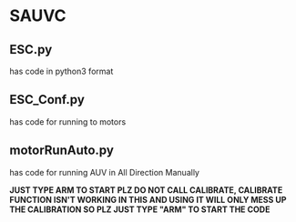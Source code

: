 <h1>SAUVC</h1>

<h2>ESC.py</h2>
  <p>has code in python3 format</p>
<h2>ESC_Conf.py</h2>
  <p>has code for running to motors</p>
<h2>motorRunAuto.py</h2>
  <p>has code for running AUV in All Direction Manually</p>
<p><b>JUST TYPE ARM TO START PLZ DO NOT CALL CALIBRATE, CALIBRATE FUNCTION ISN'T WORKING IN THIS AND USING IT WILL ONLY MESS UP THE CALIBRATION SO PLZ JUST TYPE "ARM" TO START THE CODE</b></p>
